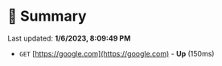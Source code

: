 # 📖 Summary
Last updated: **1/6/2023, 8:09:49 PM**

- `GET` [https://google.com](https://google.com) - **Up** (150ms)
